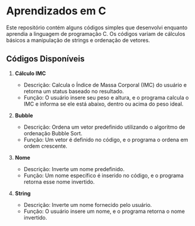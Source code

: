# Aprendizados em C

Este repositório contém alguns códigos simples que desenvolvi enquanto aprendia a linguagem de programação C. Os códigos variam de cálculos básicos a manipulação de strings e ordenação de vetores.

## Códigos Disponíveis

1. **Cálculo IMC**
   - Descrição: Calcula o Índice de Massa Corporal (IMC) do usuário e retorna um status baseado no resultado.
   - Função: O usuário insere seu peso e altura, e o programa calcula o IMC e informa se ele está abaixo, dentro ou acima do peso ideal.

2. **Bubble**
   - Descrição: Ordena um vetor predefinido utilizando o algoritmo de ordenação Bubble Sort.
   - Função: Um vetor é definido no código, e o programa o ordena em ordem crescente.

3. **Nome**
   - Descrição: Inverte um nome predefinido.
   - Função: Um nome específico é inserido no código, e o programa retorna esse nome invertido.

4. **String**
   - Descrição: Inverte um nome fornecido pelo usuário.
   - Função: O usuário insere um nome, e o programa retorna o nome invertido.

